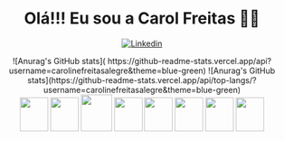 <h1 align="center" color=""2DFFA0">Olá!!! Eu sou a Carol Freitas 👋🚀</h1>


<div align="center" justfycontent="center">

  [![Linkedin](https://img.shields.io/badge/LinkedIn-0077B5?style=for-the-badge&logo=linkedin&logoColor=white)](https://www.linkedin.com/in/carol-freitas-978925239/)



<div display="flex">
    ![Anurag's GitHub stats](	https://github-readme-stats.vercel.app/api?username=carolinefreitasalegre&theme=blue-green) 
    ![Anurag's GitHub stats](https://github-readme-stats.vercel.app/api/top-langs/?username=carolinefreitasalegre&theme=blue-green)
</div>






<div align="center">
  <img height="60" width="50"  src="https://cdn.jsdelivr.net/gh/devicons/devicon/icons/html5/html5-plain.svg" />
  <img height="60" width="50"  src="https://cdn.jsdelivr.net/gh/devicons/devicon/icons/css3/css3-plain.svg" />                                                                           
  <img height="65" width="55"  src="https://cdn.jsdelivr.net/gh/devicons/devicon/icons/bootstrap/bootstrap-plain.svg" />
  

  <img height="60" width="50"  src="https://cdn.jsdelivr.net/gh/devicons/devicon/icons/javascript/javascript-plain.svg" />
  <img height="60" width="50"  src="https://cdn.jsdelivr.net/gh/devicons/devicon/icons/react/react-original.svg" />
  <img height="60" width="50"  src="https://cdn.jsdelivr.net/gh/devicons/devicon/icons/python/python-plain.svg" />


  <img  height="60" width="50" src="https://cdn.jsdelivr.net/gh/devicons/devicon/icons/nodejs/nodejs-original.svg" />
  
  <img height="60" width="50" src="https://cdn.jsdelivr.net/gh/devicons/devicon/icons/mysql/mysql-original.svg" />
      
          
</div>




